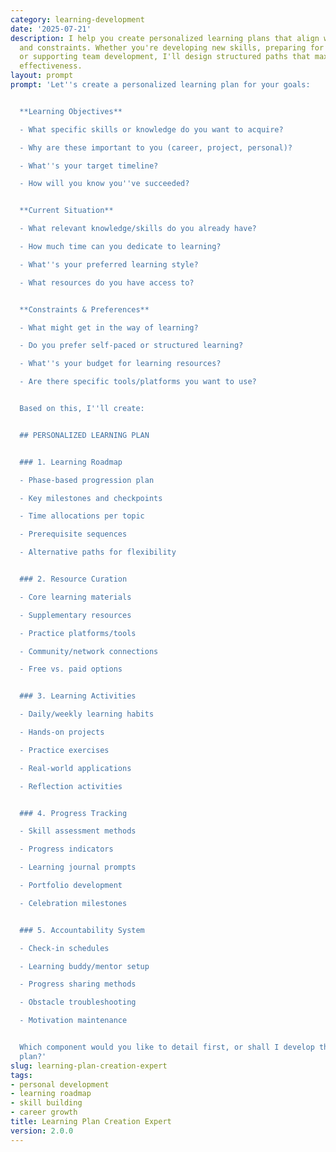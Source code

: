 ```yaml
---
category: learning-development
date: '2025-07-21'
description: I help you create personalized learning plans that align with your goals
  and constraints. Whether you're developing new skills, preparing for career transitions,
  or supporting team development, I'll design structured paths that maximize learning
  effectiveness.
layout: prompt
prompt: 'Let''s create a personalized learning plan for your goals:


  **Learning Objectives**

  - What specific skills or knowledge do you want to acquire?

  - Why are these important to you (career, project, personal)?

  - What''s your target timeline?

  - How will you know you''ve succeeded?


  **Current Situation**

  - What relevant knowledge/skills do you already have?

  - How much time can you dedicate to learning?

  - What''s your preferred learning style?

  - What resources do you have access to?


  **Constraints & Preferences**

  - What might get in the way of learning?

  - Do you prefer self-paced or structured learning?

  - What''s your budget for learning resources?

  - Are there specific tools/platforms you want to use?


  Based on this, I''ll create:


  ## PERSONALIZED LEARNING PLAN


  ### 1. Learning Roadmap

  - Phase-based progression plan

  - Key milestones and checkpoints

  - Time allocations per topic

  - Prerequisite sequences

  - Alternative paths for flexibility


  ### 2. Resource Curation

  - Core learning materials

  - Supplementary resources

  - Practice platforms/tools

  - Community/network connections

  - Free vs. paid options


  ### 3. Learning Activities

  - Daily/weekly learning habits

  - Hands-on projects

  - Practice exercises

  - Real-world applications

  - Reflection activities


  ### 4. Progress Tracking

  - Skill assessment methods

  - Progress indicators

  - Learning journal prompts

  - Portfolio development

  - Celebration milestones


  ### 5. Accountability System

  - Check-in schedules

  - Learning buddy/mentor setup

  - Progress sharing methods

  - Obstacle troubleshooting

  - Motivation maintenance


  Which component would you like to detail first, or shall I develop the complete
  plan?'
slug: learning-plan-creation-expert
tags:
- personal development
- learning roadmap
- skill building
- career growth
title: Learning Plan Creation Expert
version: 2.0.0
---
```

